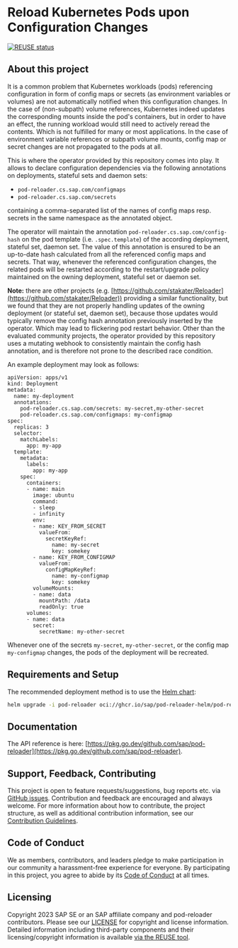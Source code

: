 # Reload Kubernetes Pods upon Configuration Changes

[![REUSE status](https://api.reuse.software/badge/github.com/SAP/pod-reloader)](https://api.reuse.software/info/github.com/SAP/pod-reloader)

## About this project

It is a common problem that Kubernetes workloads (pods) referencing configuration in form of config maps or secrets (as environment variables or volumes) are not automatically notified when this configuration changes. In the case of (non-subpath) volume references, Kubernetes indeed updates the corresponding mounts inside the pod's containers, but in order to have an effect, the running workload would still need to actively reread the contents. Which is not fulfilled for many or most applications. In the case of environment variable references or subpath volume mounts, config map or secret changes are not propagated to the pods at all.

This is where the operator provided by this repository comes into play. It allows to declare configuration dependencies via the following annotations on deployments, stateful sets and daemon sets:

- `pod-reloader.cs.sap.com/configmaps`
- `pod-reloader.cs.sap.com/secrets`

containing a comma-separated list of the names of config maps resp. secrets in the same namespace as the annotated object.

The operator will maintain the annotation `pod-reloader.cs.sap.com/config-hash` on the pod template (i.e. `.spec.template`) of the according deployment, stateful set, daemon set.
The value of this annotation is ensured to be an up-to-date hash calculated from all the referenced config maps and secrets. That way, whenever the referenced configuration changes, the related pods will be restarted according to the restart/upgrade policy maintained on the owning deployment, stateful set or daemon set.

**Note:** there are other projects (e.g. [https://github.com/stakater/Reloader](https://github.com/stakater/Reloader)) providing a similar functionality, but we found that they are not properly handling updates of the owning deployment (or stateful set, daemon set), because those updates would typically remove the config hash annotation previously inserted by the operator. Which may lead to flickering pod restart behavior. Other than the evaluated community projects, the operator provided by this repository uses a mutating webhook to consistently maintain the config hash annotation, and is therefore not prone to the described race condition.

An example deployment may look as follows:

```
apiVersion: apps/v1
kind: Deployment
metadata:
  name: my-deployment
  annotations:
    pod-reloader.cs.sap.com/secrets: my-secret,my-other-secret
    pod-reloader.cs.sap.com/configmaps: my-configmap
spec:
  replicas: 3
  selector:
    matchLabels:
      app: my-app
  template:
    metadata:
      labels:
        app: my-app
    spec:
      containers:
      - name: main
        image: ubuntu
        command:
        - sleep
        - infinity
        env:
        - name: KEY_FROM_SECRET
          valueFrom:
            secretKeyRef:
              name: my-secret
              key: somekey
        - name: KEY_FROM_CONFIGMAP
          valueFrom:
            configMapKeyRef:
              name: my-configmap
              key: somekey
        volumeMounts:
        - name: data
          mountPath: /data
          readOnly: true
      volumes:
      - name: data
        secret:
          secretName: my-other-secret
```

Whenever one of the secrets `my-secret`, `my-other-secret`, or the config map `my-configmap` changes, the pods of the deployment will be recreated.

## Requirements and Setup

The recommended deployment method is to use the [Helm chart](https://github.com/sap/pod-reloader-helm):

```bash
helm upgrade -i pod-reloader oci://ghcr.io/sap/pod-reloader-helm/pod-reloader
```

## Documentation
 
The API reference is here: [https://pkg.go.dev/github.com/sap/pod-reloader](https://pkg.go.dev/github.com/sap/pod-reloader).

## Support, Feedback, Contributing

This project is open to feature requests/suggestions, bug reports etc. via [GitHub issues](https://github.com/SAP/pod-reloader/issues). Contribution and feedback are encouraged and always welcome. For more information about how to contribute, the project structure, as well as additional contribution information, see our [Contribution Guidelines](CONTRIBUTING.md).

## Code of Conduct

We as members, contributors, and leaders pledge to make participation in our community a harassment-free experience for everyone. By participating in this project, you agree to abide by its [Code of Conduct](https://github.com/SAP/.github/blob/main/CODE_OF_CONDUCT.md) at all times.

## Licensing

Copyright 2023 SAP SE or an SAP affiliate company and pod-reloader contributors. Please see our [LICENSE](LICENSE) for copyright and license information. Detailed information including third-party components and their licensing/copyright information is available [via the REUSE tool](https://api.reuse.software/info/github.com/SAP/pod-reloader).
